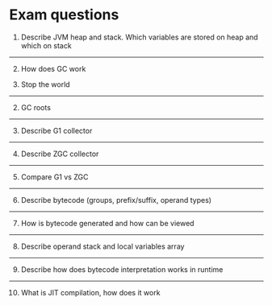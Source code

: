 # Exam questions

1. Describe JVM heap and stack. Which variables are stored on heap and which on stack

---

2. How does GC work

  1. Stop the world
  
  ---
  
  2. GC roots

---

3. Describe G1 collector

---

4. Describe ZGC collector

---

5. Compare G1 vs ZGC

---

6. Describe bytecode (groups, prefix/suffix, operand types)

---

7. How is bytecode generated and how can be viewed

---

8. Describe operand stack and local variables array

---

9. Describe how does bytecode interpretation works in runtime

---

10. What is JIT compilation, how does it work

